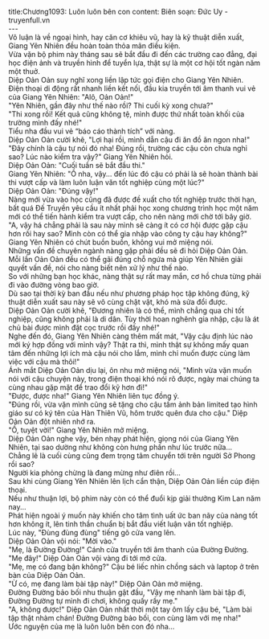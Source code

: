 title:Chương1093: Luôn luôn bên con
content:
Biên soạn: Đức Uy - truyenfull.vn<br>---<br>Vô luận là về ngoại hình, hay căn cơ khiêu vũ, hay là kỹ thuật diễn xuất, Giang Yên Nhiên đều hoàn toàn thỏa mãn điều kiện.<br>Vừa vặn bộ phim này tháng sau sẽ bắt đầu đi đến các trường cao đẳng, đại học điện ảnh và truyền hình để tuyển lựa, thật sự là một cơ hội tốt ngàn năm một thuở.<br>Diệp Oản Oản suy nghĩ xong liền lập tức gọi điện cho Giang Yên Nhiên.<br>Điện thoại di động rất nhanh liền kết nối, đầu kia truyền tới âm thanh vui vẻ của Giang Yên Nhiên: "Alô, Oản Oản!"<br>"Yên Nhiên, gần đây như thế nào rồi? Thi cuối kỳ xong chưa?"<br>"Thi xong rồi! Kết quả cũng không tệ, mình được thứ nhất toàn khối của trường mình đấy nhé!"<br>Tiểu nha đầu vui vẻ “báo cáo thành tích” với nàng.<br>Diệp Oản Oản cười khẽ, "Lợi hại rồi, mình dẫn cậu đi ăn đồ ăn ngon nha!"<br>"Đây chính là cậu tự nói đó nha! Đúng rồi, trường các cậu còn chưa nghỉ sao? Lúc nào kiểm tra vậy?" Giang Yên Nhiên hỏi.<br>Diệp Oản Oản: "Cuối tuần sẽ bắt đầu thi."<br>Giang Yên Nhiên: "Ồ nha, vậy... đến lúc đó cậu có phải là sẽ hoàn thành bài thi vượt cấp và làm luôn luận văn tốt nghiệp cùng một lúc?"<br>Diệp Oản Oản: "Đúng vậy!"<br>Nàng mới vừa vào học cũng đã được đề xuất cho tốt nghiệp trước thời hạn, bất quá Đế Truyền yêu cầu ít nhất phải học xong chương trình học một năm mới có thể tiến hành kiểm tra vượt cấp, cho nên nàng mới chờ tới bây giờ.<br>"A, vậy há chẳng phải là sau này mình sẽ càng ít có cơ hội được gặp cậu hơn rồi hay sao? Mình còn có thể gia nhập vào công ty cậu hay không?" Giang Yên Nhiên có chút buồn buồn, không vui mở miệng nói.<br>Những vấn đề chuyên ngành nàng gặp phải đều sẽ đi hỏi Diệp Oản Oản. Mỗi lần Oản Oản đều có thể gãi đúng chỗ ngứa mà giúp Yên Nhiên giải quyết vấn đề, nói cho nàng biết nên xử lý như thế nào.<br>So với những bạn học khác, nàng thật sự rất may mắn, cơ hồ chưa từng phải đi vào đường vòng bao giờ.<br>Dù sao tại thời kỳ ban đầu nếu như phương pháp học tập không đúng, kỹ thuật diễn xuất sau này sẽ vô cùng chật vật, khó mà sửa đổi được.<br>Diệp Oản Oản cười khẽ, "Đương nhiên là có thể, mình chẳng qua chỉ tốt nghiệp, cũng không phải là di dân. Tùy thời hoan nghênh gia nhập, cậu là át chủ bài được mình đặt cọc trước rồi đấy nhé!"<br>Nghe đến đó, Giang Yên Nhiên càng thêm mất mát, "Vậy cậu định lúc nào mới ký hợp đồng với mình vậy? Thật ra thì, mình thật sự không mấy quan tâm đến những lợi ích mà cậu nói cho lắm, mình chỉ muốn được cùng làm việc với cậu mà thôi!"<br>Ánh mắt Diệp Oản Oản dịu lại, ôn nhu mở miệng nói, "Mình vừa vặn muốn nói với cậu chuyện này, trong điện thoại khó nói rõ được, ngày mai chúng ta cùng nhau gặp mặt để trao đổi kỹ hơn đi!"<br>"Được, được nha!" Giang Yên Nhiên liên tục đồng ý.<br>"Đúng rồi, vừa vặn mình cũng sẽ tặng cho cậu tấm ảnh bản limited tạo hình giáo sư có ký tên của Hàn Thiên Vũ, hôm trước quên đưa cho cậu." Diệp Oản Oản đột nhiên nhớ ra.<br>"Ồ, tuyệt vời!" Giang Yên Nhiên mở miệng.<br>Diệp Oản Oản nghe vậy, bén nhạy phát hiện, giọng nói của Giang Yên Nhiên, tại sao dường như không còn hưng phấn như lúc trước nữa…<br>Chẳng lẽ là cuối cùng cũng đem trọng tâm chuyển tới trên người Sở Phong rồi sao?<br>Người kia phỏng chừng là đang mừng như điên rồi...<br>Sau khi cùng Giang Yên Nhiên lên lịch cẩn thận, Diệp Oản Oản liền cúp điện thoại.<br>Nếu như thuận lợi, bộ phim này còn có thể đuổi kịp giải thưởng Kim Lan năm nay...<br>Phát hiện ngoài ý muốn này khiến cho tâm tình uất ức ban nãy của nàng tốt hơn không ít, lên tinh thần chuẩn bị bắt đầu viết luận văn tốt nghiệp.<br>Lúc này, "Đùng đùng đùng" tiếng gõ cửa vang lên.<br>Diệp Oản Oản vội nói: "Mời vào."<br>"Mẹ, là Đường Đường!" Cánh cửa truyền tới âm thanh của Đường Đường.<br>"Mẹ đây!" Diệp Oản Oản vội vàng đi tới mở cửa.<br>"Mẹ, mẹ có đang bận không?" Cậu bé liếc nhìn chồng sách và laptop ở trên bàn của Diệp Oản Oản.<br>"Ừ có, mẹ đang làm bài tập này!" Diệp Oản Oản mở miệng.<br>Đường Đường bảo bối nhu thuận gật đầu, "Vậy mẹ nhanh làm bài tập đi, Đường Đường tự mình đi chơi, không quấy rầy mẹ."<br>"A, không được!" Diệp Oản Oản nhất thời một tay ôm lấy cậu bé, "Làm bài tập thật nhàm chán! Đường Đường bảo bối, con cùng làm với mẹ nha!"<br>Ước nguyện của mẹ là luôn luôn bên con đó nha…